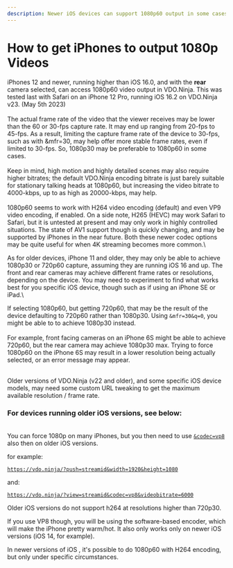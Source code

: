 ```yaml
---
description: Newer iOS devices can support 1080p60 output in some cases
---
```


# How to get iPhones to output 1080p Videos

iPhones 12 and newer, running higher than iOS 16.0, and with the **rear** camera selected, can access 1080p60 video output in VDO.Ninja.  This was tested last with Safari on an iPhone 12 Pro, running iOS 16.2 on VDO.Ninja v23. (May 5th 2023)\
\
The actual frame rate of the video that the viewer receives may be lower than the 60 or 30-fps capture rate. It may end up ranging from 20-fps to 45-fps. As a result, limiting the capture frame rate of the device to 30-fps, such as with \&mfr=30, may help offer more stable frame rates, even if limited to 30-fps. So, 1080p30 may be preferable to 1080p60 in some cases.\
\
Keep in mind, high motion and highly detailed scenes may also require higher bitrates; the default VDO.Ninja encoding bitrate is just barely suitable for stationary talking heads at 1080p60, but increasing the video bitrate to 4000-kbps, up to as high as 20000-kbps, may help.\
\
1080p60 seems to work with H264 video encoding (default) and even VP9 video encoding, if enabled. On a side note, H265 (HEVC) may work Safari to Safari, but it is untested at present and may only work in highly controlled situations. The state of AV1 support though is quickly changing, and may be supported by iPhones in the near future. Both these newer codec options may be quite useful for when 4K streaming becomes more common.\


As for older devices, iPhone 11 and older, they may only be able to achieve 1080p30 or 720p60 capture, assuming they are running iOS 16 and up. The front and rear cameras may achieve different frame rates or resolutions, depending on the device. You may need to experiment to find what works best for you specific iOS device, though such as if using an iPhone SE or iPad.\


If selecting 1080p60, but getting 720p60, that may be the result of the device defaulting to 720p60 rather than 1080p30.  Using `&mfr=30&q=0`, you might be able to to achieve 1080p30 instead.\
\
For example, front facing cameras on an iPhone 6S might be able to achieve 720p60, but the rear camera may achieve 1080p30 max.  Trying to force 1080p60 on the iPhone 6S may result in a lower resolution being actually selected, or an error message may appear.

\
Older versions of VDO.Ninja (v22 and older), and some specific iOS device models, may need some custom URL tweaking to get the maximum available resolution / frame rate.&#x20;



### For devices running older iOS versions, see below:

\
You can force 1080p on many iPhones, but you then need to use [`&codec=vp8`](../advanced-settings/view-parameters/codec.md) also then on older iOS versions.

for example:

[`https://vdo.ninja/?push=streamid&width=1920&height=1080`](https://vdo.ninja/?push=streamid\&width=1920\&height=1080)

and:

[`https://vdo.ninja/?view=streamid&codec=vp8&videobitrate=6000`](https://vdo.ninja/?view=streamid\&codec=vp8\&videobitrate=6000)

Older iOS versions do not support h264 at resolutions higher than 720p30.

If you use VP8 though, you will be using the software-based encoder, which will make the iPhone pretty warm/hot. It also only works only on newer iOS versions (iOS 14, for example).

In newer versions of iOS , it's possible to do 1080p60 with H264 encoding, but only under specific circumstances.
